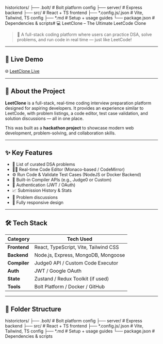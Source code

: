 historictors/
├── .bolt/ # Bolt platform config
├── server/ # Express backend
├── src/ # React + TS frontend
├── *.config.js/.json # Vite, Tailwind, TS config
├── *.md # Setup + usage guides
└── package.json # Dependencies & scripts# 💻 LeetClone – The Ultimate LeetCode Clone

> 🚀 A full-stack coding platform where users can practice DSA, solve problems, and run code in real time — just like LeetCode!

---

## 🔗 Live Demo

🌐 [LeetClone Live](https://your-deployment-link.com)

---

## 🧠 About the Project

**LeetClone** is a full-stack, real-time coding interview preparation platform designed for aspiring developers. It provides an experience similar to LeetCode, with problem listings, a code editor, test case validation, and solution discussions — all in one place.

This was built as a **hackathon project** to showcase modern web development, problem-solving, and collaboration skills.

---

## ✨ Key Features

- 🧾 List of curated DSA problems
- 👨‍💻 Real-time Code Editor (Monaco-based / CodeMirror)
- ⚙️ Run Code & Validate Test Cases (NodeJS or Docker Backend)
- 🧪 Built-in Compiler APIs (e.g., Judge0 or Custom)
- 🔐 Authentication (JWT / OAuth)
- 📈 Submission History & Stats
- 💬 Problem discussions
- 📱 Fully responsive design

---

## 🛠️ Tech Stack

| Category        | Tech Used                            |
|----------------|---------------------------------------|
| **Frontend**    | React, TypeScript, Vite, Tailwind CSS |
| **Backend**     | Node.js, Express, MongoDB, Mongoose   |
| **Compiler**    | Judge0 API / Custom Code Executor     |
| **Auth**        | JWT / Google OAuth                    |
| **State**       | Zustand / Redux Toolkit (if used)     |
| **Tools**       | Bolt Platform / Docker / GitHub       |

---

## 📁 Folder Structure

historictors/
├── .bolt/ # Bolt platform config
├── server/ # Express backend
├── src/ # React + TS frontend
├── *.config.js/.json # Vite, Tailwind, TS config
├── *.md # Setup + usage guides
└── package.json # Dependencies & scripts

